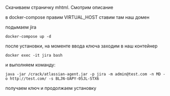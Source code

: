 Скачиваем страничку mhtml. Смотрим описание

в docker-compose правим VIRTUAL_HOST ставим там наш домен

подымаем jira
```
docker-compose up -d
```


после установки, на моменте ввода ключа заходим в наш контейнер

```
docker exec -it jira bash
```

и выполняем команду:
```
java -jar /crack/atlassian-agent.jar -p jira -m admin@test.com -n MD -o http://test.com/ -s BLJN-UAPY-0SJL-STX6
```

получаем ключ и продолжаем установку


